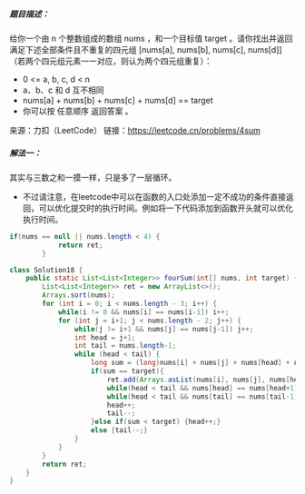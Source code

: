 ##### 题目描述：

给你一个由 n 个整数组成的数组 nums ，和一个目标值 target 。请你找出并返回满足下述全部条件且不重复的四元组 [nums[a], nums[b], nums[c], nums[d]] （若两个四元组元素一一对应，则认为两个四元组重复）：

+ 0 <= a, b, c, d < n
+ a、b、c 和 d 互不相同
+ nums[a] + nums[b] + nums[c] + nums[d] == target
+ 你可以按 任意顺序 返回答案 。

来源：力扣（LeetCode）
链接：https://leetcode.cn/problems/4sum



##### 解法一：

其实与三数之和一摸一样，只是多了一层循环。

+ 不过请注意，在leetcode中可以在函数的入口处添加一定不成功的条件直接返回，可以优化提交时的执行时间。例如将一下代码添加到函数开头就可以优化执行时间。

```java
if(nums == null || nums.length < 4) {
            return ret;
        }
```



```java
class Solution18 {
    public static List<List<Integer>> fourSum(int[] nums, int target) {
        List<List<Integer>> ret = new ArrayList<>();
        Arrays.sort(nums);
        for (int i = 0; i < nums.length - 3; i++) {
            while(i != 0 && nums[i] == nums[i-1]) i++;
            for (int j = i+1; j < nums.length - 2; j++) {
                while(j != i+1 && nums[j] == nums[j-1]) j++;
                int head = j+1;
                int tail = nums.length-1;
                while (head < tail) {
                    long sum = (long)nums[i] + nums[j] + nums[head] + nums[tail];
                    if(sum == target){
                        ret.add(Arrays.asList(nums[i], nums[j], nums[head], nums[tail]));
                        while(head < tail && nums[head] == nums[head+1]) head++;
                        while(head < tail && nums[tail] == nums[tail-1]) tail--;
                        head++;
                        tail--;
                    }else if(sum < target) {head++;}
                    else {tail--;}
                }
            }
        }
        return ret;
    }
}
```


